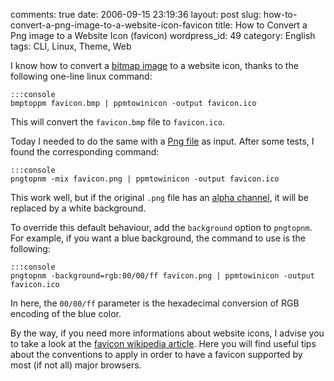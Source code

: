 comments: true
date: 2006-09-15 23:19:36
layout: post
slug: how-to-convert-a-png-image-to-a-website-icon-favicon
title: How to Convert a Png image to a Website Icon (favicon)
wordpress_id: 49
category: English
tags: CLI, Linux, Theme, Web

I know how to convert a [bitmap image](http://en.wikipedia.org/wiki/Windows_bitmap) to a website icon, thanks to the following one-line linux command:


    :::console
    bmptoppm favicon.bmp | ppmtowinicon -output favicon.ico



This will convert the `favicon.bmp` file to `favicon.ico`.

Today I needed to do the same with a [Png file](http://en.wikipedia.org/wiki/Png) as input. After some tests, I found the corresponding command:


    :::console
    pngtopnm -mix favicon.png | ppmtowinicon -output favicon.ico



This work well, but if the original `.png` file has an [alpha channel](http://en.wikipedia.org/wiki/Alpha_channel), it will be replaced by a white background.

To override this default behaviour, add the `background` option to `pngtopnm`. For example, if you want a blue background, the command to use is the following:


    :::console
    pngtopnm -background=rgb:00/00/ff favicon.png | ppmtowinicon -output favicon.ico



In here, the `00/00/ff` parameter is the hexadecimal conversion of RGB encoding of the blue color.

By the way, if you need more informations about website icons, I advise you to take a look at the [favicon wikipedia article](http://en.wikipedia.org/wiki/Favicon). Here you will find useful tips about the conventions to apply in order to have a favicon supported by most (if not all) major browsers.
